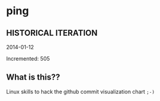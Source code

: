 # ping

## HISTORICAL ITERATION
2014-01-12

Incremented: 505

## What is this?? 
Linux skills to hack the github commit visualization chart `;-)`
